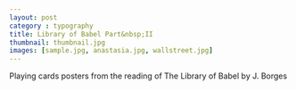 ```yaml
---
layout: post
category : typography
title: Library of Babel Part&nbsp;II
thumbnail: thumbnail.jpg
images: [sample.jpg, anastasia.jpg, wallstreet.jpg]
---
```

Playing cards posters from the reading of The Library of Babel by J. Borges